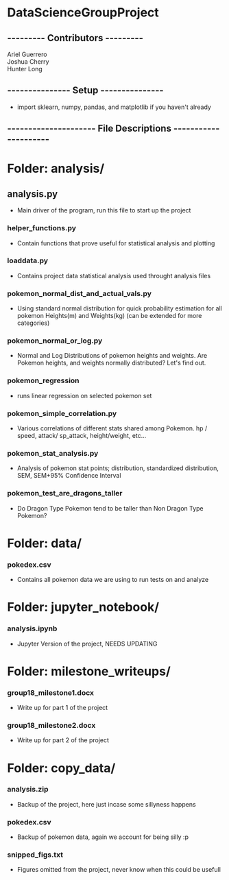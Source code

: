 # DataScienceGroupProject

## --------- Contributors ---------
Ariel Guerrero    
Joshua Cherry   
Hunter Long   

## --------------- Setup ---------------
* import sklearn, numpy, pandas, and matplotlib if you haven't already

## --------------------- File Descriptions ---------------------

# Folder: analysis/

## analysis.py
* Main driver of the program, run this file to start up the project

### helper_functions.py
* Contain functions that prove useful for statistical analysis and plotting

### loaddata.py
* Contains project data statistical analysis used throught analysis files

### pokemon_normal_dist_and_actual_vals.py
* Using standard normal distribution for quick probability estimation for all pokemon Heights(m) and Weights(kg) (can be extended for more categories)

### pokemon_normal_or_log.py
* Normal and Log Distributions of pokemon heights and weights. Are Pokemon heights, and weights normally distributed? Let's find out.

### pokemon_regression    
* runs linear regression on selected pokemon set 

### pokemon_simple_correlation.py
* Various correlations of different stats shared among Pokemon. hp / speed, attack/ sp_attack, height/weight, etc...

### pokemon_stat_analysis.py
* Analysis of pokemon stat points; distribution, standardized distribution, SEM, SEM+95% Confidence Interval

### pokemon_test_are_dragons_taller
* Do Dragon Type Pokemon tend to be taller than Non Dragon Type Pokemon?

# Folder: data/
### pokedex.csv
* Contains all pokemon data we are using to run tests on and analyze

# Folder: jupyter_notebook/
### analysis.ipynb
* Jupyter Version of the project, NEEDS UPDATING

# Folder: milestone_writeups/
### group18_milestone1.docx
* Write up for part 1 of the project

### group18_milestone2.docx
* Write up for part 2 of the project

# Folder: copy_data/
### analysis.zip
* Backup of the project, here just incase some sillyness happens

### pokedex.csv
* Backup of pokemon data, again we account for being silly :p

### snipped_figs.txt
* Figures omitted from the project, never know when this could be usefull 
